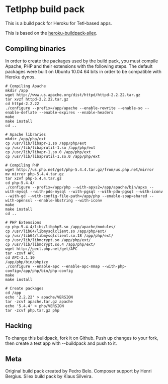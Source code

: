 Tetlphp build pack
========================

This is a build pack for Heroku for Tetl-based apps.

This is based on the [heroku-buildpack-silex](https://github.com/klaussilveira/heroku-buildpack-silex/).

Compiling binaries
------------------

In order to create the packages used by the build pack, you must compile Apache, PHP and their extensions with the following steps. The default packages were built on Ubuntu 10.04 64 bits in order to be compatible with Heroku dynos.

    # Compiling Apache
    mkdir /app
    wget http://www.us.apache.org/dist/httpd/httpd-2.2.22.tar.gz
    tar xvzf httpd-2.2.22.tar.gz
    cd httpd-2.2.22
    ./configure --prefix=/app/apache --enable-rewrite --enable-so --enable-deflate --enable-expires --enable-headers
    make
    make install
    cd ..

    # Apache libraries
    mkdir /app/php/ext
    cp /usr/lib/libapr-1.so /app/php/ext
    cp /usr/lib/libaprutil-1.so /app/php/ext
    cp /usr/lib/libapr-1.so.0 /app/php/ext
    cp /usr/lib/libaprutil-1.so.0 /app/php/ext

    # Compiling PHP
    wget http://us.php.net/get/php-5.4.4.tar.gz/from/us.php.net/mirror
    mv mirror php-5.4.4.tar.gz
    tar xzvf php-5.4.4.tar.gz
    cd php-5.4.4/
    ./configure --prefix=/app/php --with-apxs2=/app/apache/bin/apxs --with-mysql --with-pdo-mysql --with-pgsql --with-pdo-pgsql --with-iconv --with-gd --with-config-file-path=/app/php --enable-soap=shared --with-openssl --enable-mbstring --with-iconv
    make
    make install
    cd ..

    # PHP Extensions
    cp php-5.4.4/libs/libphp5.so /app/apache/modules/
    cp /usr/lib64/libmysqlclient.so /app/php/ext/
    cp /usr/lib64/libmysqlclient.so.18 /app/php/ext/
    cp /usr/lib/libmcrypt.so /app/php/ext/
    cp /usr/lib/libmcrypt.so.4 /app/php/ext/
    wget http://pecl.php.net/get/APC
    tar -zxvf APC
    cd APC-3.1.10
    /app/php/bin/phpize
    ./configure --enable-apc --enable-apc-mmap --with-php-config=/app/php/bin/php-config
    make
    make install

    # Create packages
    cd /app
    echo '2.2.22' > apache/VERSION
    tar -zcvf apache.tar.gz apache
    echo '5.4.4' > php/VERSION
    tar -zcvf php.tar.gz php


Hacking
-------

To change this buildpack, fork it on Github. Push up changes to your fork, then create a test app with --buildpack <your-github-url> and push to it.


Meta
----

Original build pack created by Pedro Belo. Composer support by Henri Bergius. Silex build pack by Klaus Silveira.
